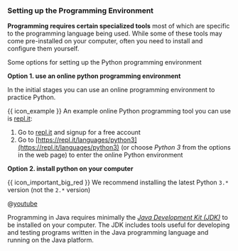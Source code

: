 ### Setting up the Programming Environment

**Programming requires certain specialized tools** most of which are specific to the programming language being used. While some of these tools may come pre-installed on your computer, often you need to install and configure them yourself.

<div class="alt-python">

Some options for setting up the Python programming environment

**Option 1. use an online python programming environment**

In the initial stages you can use an online programming environment to practice Python. 

<box>

{{ icon_example }} An example online Python programming tool you can use is [repl.it](https://repl.it/repls):

1. Go to [repl.it](https://repl.it/repls) and signup for a free account
1. Go to [https://repl.it/languages/python3](https://repl.it/languages/python3) (or choose _Python 3_ from the options in the web page) to enter the online Python environment

</box>


**Option 2. install python on your computer**

<span id="install-python">

{{ icon_important_big_red }} We recommend installing the latest Python `3.*` version (not the `2.*` version)

<panel type="seamless" header="{{ icon_video }} How to install Python on Windows">

@[youtube](dX2-V2BocqQ)

</panel>
</span>

</div>
<div class="alt-java">

Programming in Java requires minimally the [_Java Development Kit (JDK)_](http://www.oracle.com/technetwork/java/javase/downloads/jdk9-downloads-3848520.html) to be installed on your computer. The JDK includes tools useful for developing and testing programs written in the Java programming language and running on the Java platform.

</div>